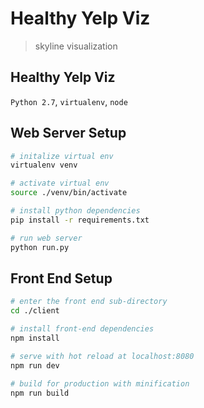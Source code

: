 # Healthy Yelp Viz

> skyline visualization
## Healthy Yelp Viz

`Python 2.7`, `virtualenv`, `node`

## Web Server Setup

``` bash
# initalize virtual env
virtualenv venv

# activate virtual env
source ./venv/bin/activate

# install python dependencies
pip install -r requirements.txt

# run web server
python run.py
```

## Front End Setup

``` bash
# enter the front end sub-directory
cd ./client

# install front-end dependencies
npm install

# serve with hot reload at localhost:8080
npm run dev

# build for production with minification
npm run build
```
